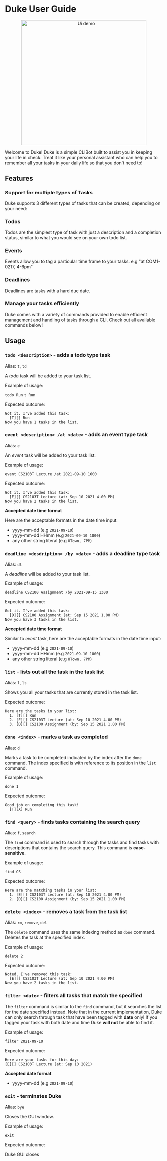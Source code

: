 # Duke User Guide

<p align="center">
    <img src="Ui.png" width="400" alt="Ui demo"/>
</p>

Welcome to Duke! Duke is a simple CLIBot built to assist you in keeping your life in check. Treat it like your personal assistant who can help you to remember all your tasks in your daily life so that you don't need to!

## Features 

### Support for multiple types of Tasks

Duke supports 3 different types of tasks that can be created, depending on your need:

### Todos

Todos are the simplest type of task with just a description and a completion status, similar to what you would see on your own todo list. 

### Events

Events allow you to tag a particular time frame to your tasks. e.g "at COM1-0217, 4-6pm"

### Deadlines

Deadlines are tasks with a hard due date.

### Manage your tasks efficiently

Duke comes with a variety of commands provided to enable efficient management and handling of tasks through a CLI. Check out all available commands below!

## Usage

### `todo <description>` - adds a todo type task

Alias: `t`, `td`

A _todo_ task will be added to your task list.

Example of usage:

`todo Run`
`t Run`

Expected outcome:

```
Got it. I've added this task:
  [T][] Run
Now you have 1 tasks in the list.
```

### `event <description> /at <date>` - adds an event type task

Alias: `e`

An _event_ task will be added to your task list.

Example of usage:

`event CS2103T Lecture /at 2021-09-10 1600`

Expected outcome:

```
Got it. I've added this task:
  [E][] CS2103T Lecture (at: Sep 10 2021 4.00 PM)
Now you have 2 tasks in the list.
```

**Accepted date time format**

Here are the acceptable formats in the date time input:

- yyyy-mm-dd (e.g `2021-09-10`)
- yyyy-mm-dd HHmm (e.g `2021-09-10 1800`)
- any other string literal (e.g `UTown, 7PM`)

### `deadline <desdription> /by <date>` - adds a deadline type task

Alias: `dl`

A _deadline_ will be added to your task list.

Example of usage:

`deadline CS2100 Assignment /by 2021-09-15 1300`

Expected outcome:

```
Got it. I've added this task:
  [D][] CS2100 Assignment (at: Sep 15 2021 1.00 PM)
Now you have 3 tasks in the list.
```

**Accepted date time format**

Similar to _event_ task, here are the acceptable formats in the date time input:

- yyyy-mm-dd (e.g `2021-09-10`)
- yyyy-mm-dd HHmm (e.g `2021-09-10 1800`)
- any other string literal (e.g `UTown, 7PM`)

### `list` - lists out all the task in the task list

Alias: `l`, `ls`

Shows you all your tasks that are currently stored in the task list.

Expected outcome:

```
Here are the tasks in your list:
  1. [T][] Run
  2. [E][] CS2103T Lecture (at: Sep 10 2021 4.00 PM)
  3. [D][] CS2100 Assignment (by: Sep 15 2021 1.00 PM)
```

### `done <index>` - marks a task as completed

Alias: `d`

Marks a task to be completed indicated by the index after the `done` command. The index specified is with reference to its position in the `list` command.

Example of usage:

`done 1`

Expected outcome:

```
Good job on completing this task!
  [T][X] Run
```

### `find <query>` - finds tasks containing the search query

Alias: `f`, `search`

The `find` command is used to search through the tasks and find tasks with descriptions that contains the search query. This command is **case-sensitive**.

Example of usage:

`find CS`

Expected outcome:

```
Here are the matching tasks in your list:
  1. [E][] CS2103T Lecture (at: Sep 10 2021 4.00 PM)
  2. [D][] CS2100 Assignment (by: Sep 15 2021 1.00 PM)
```

### `delete <index>` - removes a task from the task list

Alias: `rm`, `remove`, `del`

The `delete` command uses the same indexing method as `done` command. Deletes the task at the specified index.

Example of usage:

`delete 2`

Expected outcome:

```
Noted. I've removed this task:
  [E][] CS2103T Lecture (at: Sep 10 2021 4.00 PM)
Now you have 2 tasks in the list.
```

### `filter <date>` - filters all tasks that match the specified <date>

The `filter` command is similar to the `find` command, but it searches the list for the date specified instead. Note that in the current implementation, Duke can only search through task that have been tagged with **date** only! If you tagged your task with both date and time Duke **will not** be able to find it.

Example of usage:

`filter 2021-09-10`

Expected outcome:

```
Here are your tasks for this day:
[E][] CS2103T Lecture (at: Sep 10 2021)
```

**Accepted date format**
- yyyy-mm-dd (e.g `2021-09-10`)

### `exit` - terminates Duke

Alias: `bye`

Closes the GUI window.

Example of usage:

`exit`

Expected outcome:

Duke GUI closes